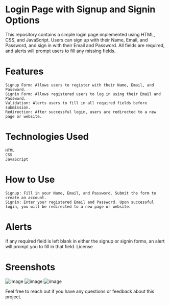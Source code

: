 # Login Page with Signup and Signin Options

This repository contains a simple login page implemented using HTML, CSS, and JavaScript. Users can sign up with their Name, Email, and Password, and sign in with their Email and Password. All fields are required, and alerts will prompt users to fill any missing fields.

# Features

    Signup Form: Allows users to register with their Name, Email, and Password.
    Signin Form: Allows registered users to log in using their Email and Password.
    Validation: Alerts users to fill in all required fields before submission.
    Redirection: After successful login, users are redirected to a new page or website.

# Technologies Used

    HTML
    CSS
    JavaScript
    
# How to Use

    Signup: Fill in your Name, Email, and Password. Submit the form to create an account.
    Signin: Enter your registered Email and Password. Upon successful login, you will be redirected to a new page or website.

# Alerts

If any required field is left blank in either the signup or signin forms, an alert will prompt you to fill in that field.
License

# Sreenshots

![image](https://github.com/user-attachments/assets/0f1f4c02-8a4f-47f8-904c-6704d8ad0b88)
![image](https://github.com/user-attachments/assets/2f616b61-2c66-4adc-8e22-6e7b69ca9b40)
![image](https://github.com/user-attachments/assets/1621dce6-74d8-4330-a367-43fb78fffea4)

Feel free to reach out if you have any questions or feedback about this project.
